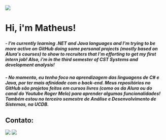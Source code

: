 <img src="https://avatars.githubusercontent.com/u/96891355?s=96&v=4">

# Hi, i'm Matheus! 
### 
 
 ##### - I'm currently learning .NET and Java languages and I'm trying to be more active on GitHub doing some personal projects (mostly based on Alura's courses) to show to recruiters that I'm efforting to get my first intern job! Also, i'm in the third semester of CST Systems and development analysis!
 ##### - No momento, eu tenho foco na aprendizagem das linguagens de C# e Java, por ter mais afinidade com o back-end. Meus repositórios no GitHub são projetos feitos em cursos livres (como os da Alura ou do canal do Youtube Roger Melo) para aprender algumas funcionalidades! Também estou no terceiro semestre de Análise e Desenvolvimento de Sistemas, na UCDB. 
 
 ## Contato:
 
[<img src="https://img.shields.io/badge/twitter-%231DA1F2.svg?&style=for-the-badge&logo=twitter&logoColor=white" />](https://twitter.com/mathlcunha)
[<img src="https://img.shields.io/badge/linkedin-%230077B5.svg?&style=for-the-badge&logo=linkedin&logoColor=white" />](https://www.linkedin.com/in/matheus-cunha202/)
